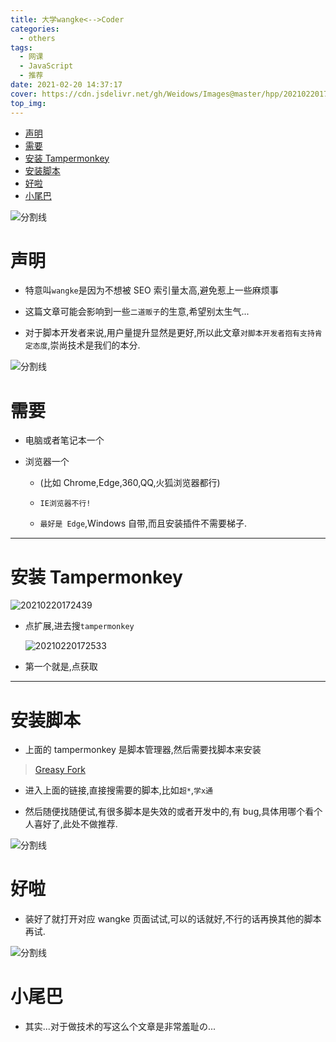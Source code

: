 ```yaml
---
title: 大学wangke<-->Coder
categories:
  - others
tags:
  - 网课
  - JavaScript
  - 推荐
date: 2021-02-20 14:37:17
cover: https://cdn.jsdelivr.net/gh/Weidows/Images@master/hpp/20210220174152.png
top_img:
---
```


<!--
 * @?: *********************************************************************
 * @Author: Weidows
 * @LastEditors: Weidows
 * @LastEditTime: 2021-03-21 17:10:39
 * @FilePath: \Weidowsd:\Game\Github\Blog-private\source\_posts\others\网课.md
 * @Description:
 * @!: *********************************************************************
-->

- [声明](#声明)
- [需要](#需要)
- [安装 Tampermonkey](#安装-tampermonkey)
- [安装脚本](#安装脚本)
- [好啦](#好啦)
- [小尾巴](#小尾巴)

![分割线](https://cdn.jsdelivr.net/gh/Weidows/Images@master/img/divider.png)

# 声明

- 特意叫`wangke`是因为不想被 SEO 索引量太高,避免惹上一些麻烦事

- 这篇文章可能会影响到一些`二道贩子`的生意,希望别太生气...

- 对于脚本开发者来说,用户量提升显然是更好,所以此文章`对脚本开发者抱有支持肯定态度`,崇尚技术是我们的本分.

![分割线](https://cdn.jsdelivr.net/gh/Weidows/Images@master/img/divider.png)

# 需要

- 电脑或者笔记本一个

- 浏览器一个

  - (比如 Chrome,Edge,360,QQ,火狐浏览器都行)

  - `IE浏览器不行!`

  - `最好是 Edge`,Windows 自带,而且安装插件不需要梯子.

---

# 安装 Tampermonkey

<img src="https://cdn.jsdelivr.net/gh/Weidows/Images@master/hpp/20210220172439.png" alt="20210220172439" />

- 点扩展,进去搜`tampermonkey`

  <img src="https://cdn.jsdelivr.net/gh/Weidows/Images@master/hpp/20210220172533.png" alt="20210220172533" />

- 第一个就是,点获取

---

# 安装脚本

- 上面的 tampermonkey 是脚本管理器,然后需要找脚本来安装

> [Greasy Fork](https://greasyfork.org/zh-CN)

- 进入上面的链接,直接搜需要的脚本,比如`超*`,`学x通`

- 然后随便找随便试,有很多脚本是失效的或者开发中的,有 bug,具体用哪个看个人喜好了,此处不做推荐.

![分割线](https://cdn.jsdelivr.net/gh/Weidows/Images@master/img/divider.png)

# 好啦

- 装好了就打开对应 wangke 页面试试,可以的话就好,不行的话再换其他的脚本再试.

![分割线](https://cdn.jsdelivr.net/gh/Weidows/Images@master/img/divider.png)

# 小尾巴

- 其实...对于做技术的写这么个文章是非常羞耻の...
